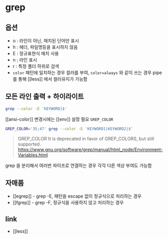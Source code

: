 # grep

## 옵션
- o : 라인이 아닌, 매치된 단어만 표시
- h : 헤더, 파일명등을 표시하지 않음
- E : 정규표현식 매치 사용
- n : 라인 표시
- r : 특정 폴더 하위로 검색
- `color` 패턴에 일치하는 경우 컬러를 부여, `color=always` 와 같이 쓰는 경우 pipe 를 통해 [[less]] 에서 컬러유지가 가능함

## 모든 라인 출력 + 하이라이트

```sh
grep --color -E 'KEYWORD|$'
```

[[ansi-color]] 변경시에는 [[env]] 설정 필요 `GREP_COLOR`
```sh
GREP_COLOR='35;47' grep --color -E 'KEYWORD1|KEYWORD2|$'
```

> GREP_COLOR
> It is deprecated in favor of GREP_COLORS, but still supported.
https://www.gnu.org/software/grep/manual/html_node/Environment-Variables.html

grep 을 분리해서 여러번 파이프로 연결하는 경우 각각 다른 색상 부여도 가능함

## 자매품
- [[egrep]] - grep -E, 패턴을 escape 없이 정규식으로 처리하는 경우
- [[fgrep]] - grep -F, 정규식을 사용하지 않고 처리하는 경우

## link
- [[less]]
